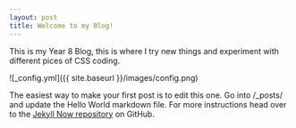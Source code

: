 ```yaml
---
layout: post
title: Welcome to my Blog!
---
```


This is my Year 8 Blog, this is where I try new things and experiment with different pices of CSS coding.

![_config.yml]({{ site.baseurl }}/images/config.png)

The easiest way to make your first post is to edit this one. Go into /_posts/ and update the Hello World markdown file. For more instructions head over to the [Jekyll Now repository](https://github.com/barryclark/jekyll-now) on GitHub.
